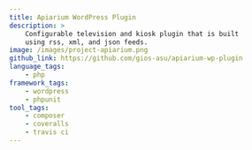 ```yaml
---
title: Apiarium WordPress Plugin
description: >
    Configurable television and kiosk plugin that is built
    using rss, xml, and json feeds.
image: /images/project-apiarium.png
github_link: https://github.com/gios-asu/apiarium-wp-plugin
language_tags:
    - php
framework_tags:
    - wordpress
    - phpunit
tool_tags:
    - composer
    - coveralls
    - travis ci
---
```

